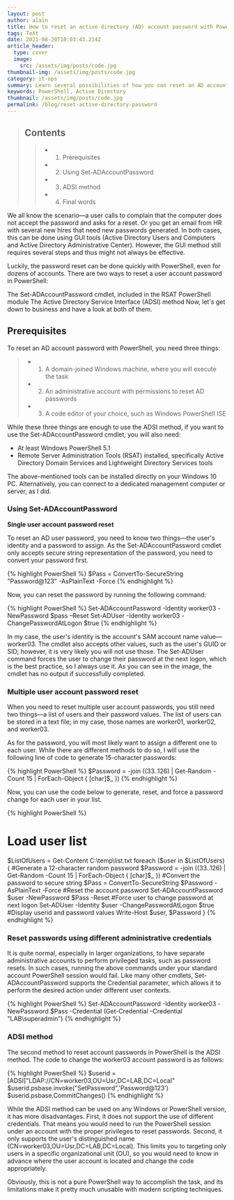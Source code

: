 ```yaml
---
layout: post
author: alain
title: How to reset an active directory (AD) account password with PowerShell
tags: TeXt
date: 2021-08-20T10:03:43.234Z
article_header:
  type: cover
  image:
    src: /assets/img/posts/code.jpg
thumbnail-img: /assets/img/posts/code.jpg
category: it-ops
summary: Learn several possibilities of how you can reset an AD account Password.
keywords: PowerShell, Active Directory
thumbnail: /assets/img/posts/code.jpg
permalink: /blog/reset-active-directory-password
---
```

>## Contents
>
>>- 1. Prerequisites
>>- 2. Using Set-ADAccountPassword
>>- 3. ADSI method
>>- 4. Final words

We all know the scenario—a user calls to complain that the computer does not accept the password and asks for a reset. Or you get an email from HR with several new hires that need new passwords generated. In both cases, this can be done using GUI tools (Active Directory Users and Computers and Active Directory Administrative Center). However, the GUI method still requires several steps and thus might not always be effective.


Luckily, the password reset can be done quickly with PowerShell, even for dozens of accounts. There are two ways to reset a user account password in PowerShell:

The Set-ADAccountPassword cmdlet, included in the RSAT PowerShell module
The Active Directory Service Interface (ADSI) method
Now, let's get down to business and have a look at both of them.

## Prerequisites

To reset an AD account password with PowerShell, you need three things:

>- 1. A domain-joined Windows machine, where you will execute the task
>- 2. An administrative account with permissions to reset AD passwords
>- 3. A code editor of your choice, such as Windows PowerShell ISE


While these three things are enough to use the ADSI method, if you want to use the Set-ADAccountPassword cmdlet, you will also need:



- At least Windows PowerShell 5.1
- Remote Server Administration Tools (RSAT) installed, specifically Active Directory Domain Services and Lightweight Directory Services tools

The above-mentioned tools can be installed directly on your Windows 10 PC. Alternatively, you can connect to a dedicated management computer or server, as I did.

### Using Set-ADAccountPassword

**Single user account password reset**


To reset an AD user password, you need to know two things—the user's identity and a password to assign. As the Set-ADAccountPassword cmdlet only accepts secure string representation of the password, you need to convert your password first.

{% highlight PowerShell %}
$Pass = ConvertTo-SecureString "Password@123" -AsPlainText -Force 
{% endhighlight %}

Now, you can reset the password by running the following command:

{% highlight PowerShell %}
Set-ADAccountPassword -Identity worker03 -NewPassword $pass –Reset
Set-ADUser -Identity worker03 -ChangePasswordAtLogon $true
{% endhighlight %}

In my case, the user's identity is the account's SAM account name value—worker03. The cmdlet also accepts other values, such as the user's GUID or SID; however, it is very likely you will not use those. The Set-ADUser command forces the user to change their password at the next logon, which is the best practice, so I always use it. As you can see in the image, the cmdlet has no output if successfully completed.

### Multiple user account password reset


When you need to reset multiple user account passwords, you still need two things—a list of users and their password values. The list of users can be stored in a text file; in my case, those names are worker01, worker02, and worker03.

As for the password, you will most likely want to assign a different one to each user. While there are different methods to do so, I will use the following line of code to generate 15-character passwords:

{% highlight PowerShell %}
$Password = -join ((33..126) | Get-Random -Count 15 | ForEach-Object { [char]$_ })
{% endhighlight %}

Now, you can use the code below to generate, reset, and force a password change for each user in your list.

{% highlight PowerShell %}
# Load user list
 $ListOfUsers = Get-Content C:\temp\list.txt
 foreach ($user in $ListOfUsers) {
     #Generate a 12-character random password
     $Password = -join ((33..126) | Get-Random -Count 15 | ForEach-Object { [char]$_ })
     #Convert the password to secure string
     $Pass = ConvertTo-SecureString $Password -AsPlainText -Force
     #Reset the account password
     Set-ADAccountPassword $user -NewPassword $Pass -Reset
     #Force user to change password at next logon
     Set-ADUser -Identity $user -ChangePasswordAtLogon $true
     #Display userid and password values 
     Write-Host $user, $Password
 }
{% endhighlight %}

### Reset passwords using different administrative credentials


It is quite normal, especially in larger organizations, to have separate administrative accounts to perform privileged tasks, such as password resets. In such cases, running the above commands under your standard account PowerShell session would fail. Like many other cmdlets, Set-ADAccountPassword supports the Credential parameter, which allows it to perform the desired action under different user contexts.

{% highlight PowerShell %}
Set-ADAccountPassword -Identity worker03 -NewPassword $Pass -Credential (Get-Credential –Credential "LAB\superadmin")
{% endhighlight %}

### ADSI method 

The second method to reset account passwords in PowerShell is the ADSI method. The code to change the worker03 account password is as follows:

{% highlight PowerShell %}
$userid = [ADSI]"LDAP://CN=worker03,OU=Usr,DC=LAB,DC=Local"
$userid.psbase.invoke("SetPassword",'Password@123')
$userid.psbase.CommitChanges()
{% endhighlight %}

While the ADSI method can be used on any Windows or PowerShell version, it has more disadvantages. First, it does not support the use of different credentials. That means you would need to run the PowerShell session under an account with the proper privileges to reset passwords. Second, it only supports the user's distinguished name (CN=worker03,OU=Usr,DC=LAB,DC=Local). This limits you to targeting only users in a specific organizational unit (OU), so you would need to know in advance where the user account is located and change the code appropriately.

Obviously, this is not a pure PowerShell way to accomplish the task, and its limitations make it pretty much unusable with modern scripting techniques.

